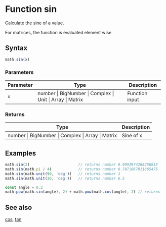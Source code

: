 <!-- Note: This file is automatically generated from source code comments. Changes made in this file will be overridden. -->

# Function sin

Calculate the sine of a value.

For matrices, the function is evaluated element wise.


## Syntax

```js
math.sin(x)
```

### Parameters

Parameter | Type | Description
--------- | ---- | -----------
`x` | number &#124; BigNumber &#124; Complex &#124; Unit &#124; Array &#124; Matrix | Function input

### Returns

Type | Description
---- | -----------
number &#124; BigNumber &#124; Complex &#124; Array &#124; Matrix | Sine of x


## Examples

```js
math.sin(2)                      // returns number 0.9092974268256813
math.sin(math.pi / 4)            // returns number 0.7071067811865475
math.sin(math.unit(90, 'deg'))   // returns number 1
math.sin(math.unit(30, 'deg'))   // returns number 0.5

const angle = 0.2
math.pow(math.sin(angle), 2) + math.pow(math.cos(angle), 2) // returns number ~1
```


## See also

[cos](cos.md),
[tan](tan.md)
